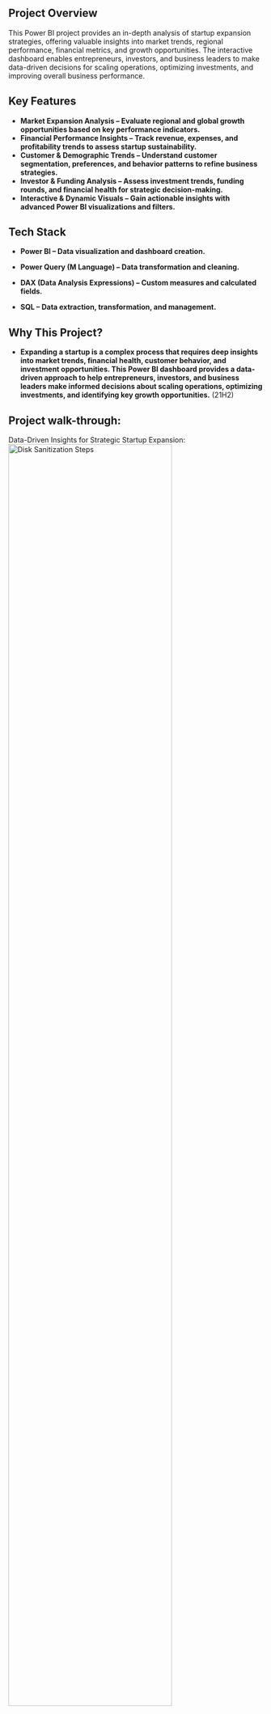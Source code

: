 <h2>Project Overview</h2>
This Power BI project provides an in-depth analysis of startup expansion strategies, offering valuable insights into market trends, regional performance, financial metrics, and growth opportunities. The interactive dashboard enables entrepreneurs, investors, and business leaders to make data-driven decisions for scaling operations, optimizing investments, and improving overall business performance.
<br />


<h2>Key Features</h2>

- <b>Market Expansion Analysis – Evaluate regional and global growth opportunities based on key performance indicators.</b> 
- <b>Financial Performance Insights – Track revenue, expenses, and profitability trends to assess startup sustainability.</b>
- <b>Customer & Demographic Trends – Understand customer segmentation, preferences, and behavior patterns to refine business strategies.</b>
- <b>Investor & Funding Analysis – Assess investment trends, funding rounds, and financial health for strategic decision-making.</b>
- <b>Interactive & Dynamic Visuals – Gain actionable insights with advanced Power BI visualizations and filters.</b>


<h2>Tech Stack </h2>

- <b>Power BI – Data visualization and dashboard creation.</b>

- <b>Power Query (M Language) – Data transformation and cleaning.</b> 

- <b>DAX (Data Analysis Expressions) – Custom measures and calculated fields.</b>

- <b>SQL – Data extraction, transformation, and management.</b>


<h2>Why This Project? </h2>

- <b>Expanding a startup is a complex process that requires deep insights into market trends, financial health, customer behavior, and investment opportunities. This Power BI dashboard provides a data-driven approach to help entrepreneurs, investors, and business leaders make informed decisions about scaling operations, optimizing investments, and identifying key growth opportunities.</b> (21H2)

<h2>Project walk-through:</h2>

Data-Driven Insights for Strategic Startup Expansion: <br/>
<img src="https://i.imgur.com/4fnCPrt.png" height="80%" width="80%" alt="Disk Sanitization Steps"/>
<br />
<br />

Data-Driven Insights for Strategic Startup Expansion for Region one and new expansion: <br/>
<img src="https://i.imgur.com/ySjGSeY.png" height="80%" width="80%" alt="Disk Sanitization Steps"/>
<br />
<br />

Data-Driven Insights for Strategic Startup Expansion for Region two and old expansion: <br/>
<img src="https://i.imgur.com/gNybYcI.png" height="80%" width="80%" alt="Disk Sanitization Steps"/>
<br />
<br />



<!--
 ```diff
- text in red
+ text in green
! text in orange
# text in gray
@@ text in purple (and bold)@@
```
--!>
# Startup-Expansion-Analysis-Power-BI-Dashboard
This Power BI project provides an in-depth analysis of startup expansion strategies, offering valuable insights into market trends, regional performance, financial metrics, and growth opportunities.
